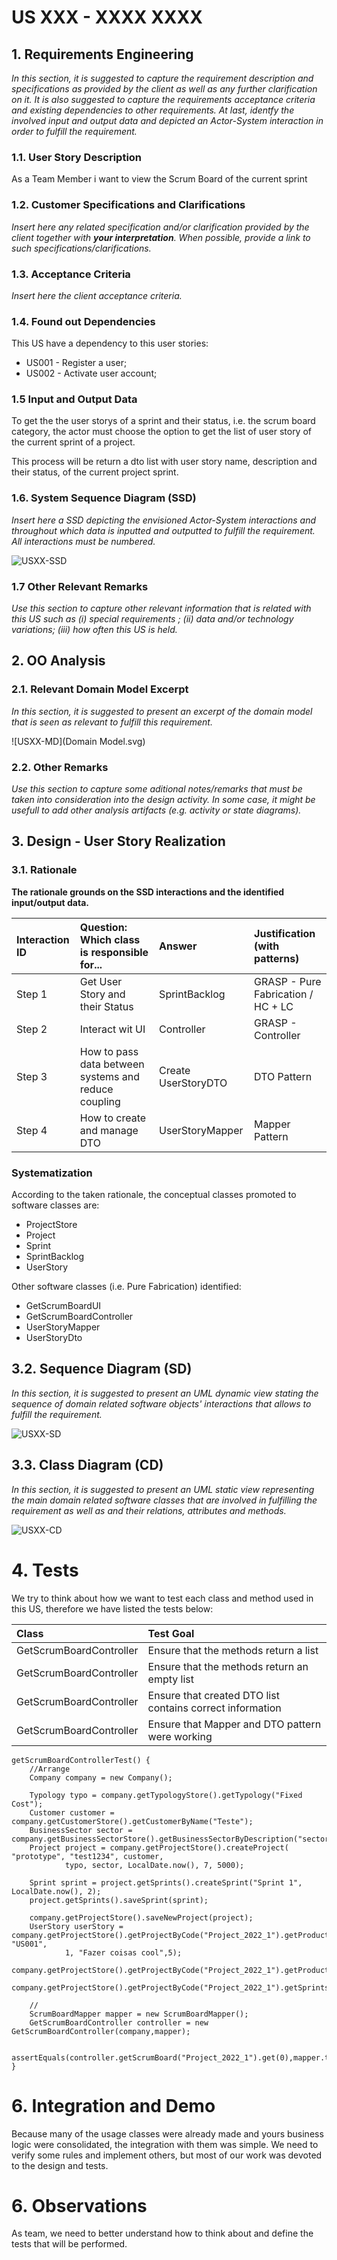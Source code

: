 # US XXX - XXXX XXXX

## 1. Requirements Engineering

*In this section, it is suggested to capture the requirement description and specifications as provided by the client as well as any further clarification on it. It is also suggested to capture the requirements acceptance criteria and existing dependencies to other requirements. At last, identfy the involved input and output data and depicted an Actor-System interaction in order to fulfill the requirement.*


### 1.1. User Story Description

As a Team Member i want to view the Scrum Board of the current sprint

### 1.2. Customer Specifications and Clarifications 

*Insert here any related specification and/or clarification provided by the client together with **your interpretation**. When possible, provide a link to such specifications/clarifications.*

### 1.3. Acceptance Criteria

*Insert here the client acceptance criteria.*

### 1.4. Found out Dependencies

This US have a dependency to this user stories:
- US001 - Register a user;
- US002 - Activate user account;

### 1.5 Input and Output Data

To get the the user storys of a sprint and their status, i.e. the scrum board category, the actor must choose the 
option to get the list of user story of the current sprint of a project.

This process will be return a  dto list with user story name, description and their status, of the current project sprint.

### 1.6. System Sequence Diagram (SSD)

*Insert here a SSD depicting the envisioned Actor-System interactions and throughout which data is inputted and outputted to fulfill the requirement. All interactions must be numbered.*

![USXX-SSD](US030-SSD.svg)


### 1.7 Other Relevant Remarks

*Use this section to capture other relevant information that is related with this US such as (i) special requirements ; (ii) data and/or technology variations; (iii) how often this US is held.* 


## 2. OO Analysis

### 2.1. Relevant Domain Model Excerpt 
*In this section, it is suggested to present an excerpt of the domain model that is seen as relevant to fulfill this requirement.* 

![USXX-MD](Domain Model.svg)

### 2.2. Other Remarks

*Use this section to capture some aditional notes/remarks that must be taken into consideration into the design activity. In some case, it might be usefull to add other analysis artifacts (e.g. activity or state diagrams).* 



## 3. Design - User Story Realization 

### 3.1. Rationale

**The rationale grounds on the SSD interactions and the identified input/output data.**

| Interaction ID | Question: Which class is responsible for... | Answer  | Justification (with patterns)  |
|:-------------  |:--------------------- |:------------|:---------------------------- |
| Step 1  		 |		Get User Story and their Status				 |      SprintBacklog       |        GRASP - Pure Fabrication / HC + LC                        |
| Step 2  		 |					Interact wit UI	 |     Controller       |      GRASP - Controller          |
| Step 3  		 |					How to pass data between systems and reduce coupling	 |       Create UserStoryDTO     |            DTO Pattern          |
| Step 4  		 |				How to create and manage DTO	 |         UserStoryMapper     |                       Mapper Pattern            |


### Systematization ##

According to the taken rationale, the conceptual classes promoted to software classes are: 

 * ProjectStore
 * Project
 * Sprint
 * SprintBacklog
 * UserStory

Other software classes (i.e. Pure Fabrication) identified: 

  * GetScrumBoardUI
  * GetScrumBoardController
  * UserStoryMapper
  * UserStoryDto

## 3.2. Sequence Diagram (SD)

*In this section, it is suggested to present an UML dynamic view stating the sequence of domain related software objects' interactions that allows to fulfill the requirement.* 

![USXX-SD](US030-SD.svg)

## 3.3. Class Diagram (CD)

*In this section, it is suggested to present an UML static view representing the main domain related software classes that are involved in fulfilling the requirement as well as and their relations, attributes and methods.*

![USXX-CD](US030-CD.svg)

# 4. Tests 
We try to think about how we want to test each class and method used in this US,
therefore we have listed the tests below:

| Class                          | Test Goal                                                  |
|:-------------------------------|:-----------------------------------------------------------|
| GetScrumBoardController | 	Ensure that the methods return a list                     |
| GetScrumBoardController     | 	Ensure that the methods return an empty list              |
| GetScrumBoardController       | 	Ensure that created DTO list contains correct information |
| GetScrumBoardController      | 	Ensure that Mapper and DTO pattern were working           |

    getScrumBoardControllerTest() {
        //Arrange
        Company company = new Company();

        Typology typo = company.getTypologyStore().getTypology("Fixed Cost");
        Customer customer = company.getCustomerStore().getCustomerByName("Teste");
        BusinessSector sector = company.getBusinessSectorStore().getBusinessSectorByDescription("sector");
        Project project = company.getProjectStore().createProject( "prototype", "test1234", customer,
                typo, sector, LocalDate.now(), 7, 5000);

        Sprint sprint = project.getSprints().createSprint("Sprint 1", LocalDate.now(), 2);
        project.getSprints().saveSprint(sprint);

        company.getProjectStore().saveNewProject(project);
        UserStory userStory = company.getProjectStore().getProjectByCode("Project_2022_1").getProductBacklog().createUserStory( "US001",
                1, "Fazer coisas cool",5);
        company.getProjectStore().getProjectByCode("Project_2022_1").getProductBacklog().saveUserStory(userStory);
        company.getProjectStore().getProjectByCode("Project_2022_1").getSprints().getCurrentSprint().getSprintBacklog().saveUserStoryToSprintBacklog(userStory);

        //
        ScrumBoardMapper mapper = new ScrumBoardMapper();
        GetScrumBoardController controller = new GetScrumBoardController(company,mapper);

        assertEquals(controller.getScrumBoard("Project_2022_1").get(0),mapper.toDTO(userStory));
    }


# 6. Integration and Demo 

Because many of the usage classes were already made and yours business logic were consolidated,
the integration with them was simple. We need to verify some rules and implement others,
but most of our work was devoted to the design and tests.

# 6. Observations

As team, we need to better understand how to think about and define the tests that will be performed.



